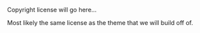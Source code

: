 Copyright license will go here...

Most likely the same license as the theme that we will build off of.
